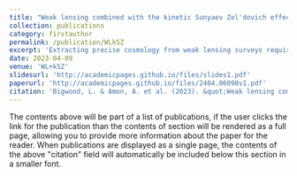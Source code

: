 ```yaml
---
title: "Weak lensing combined with the kinetic Sunyaev Zel'dovich effect: A study of baryonic feedback"
collection: publications
category: firstauthor
permalink: /publication/WLkSZ
excerpt: 'Extracting precise cosmology from weak lensing surveys requires modelling the non-linear matter power spectrum, which is suppressed at small scales due to baryonic feedback processes. However, hydrodynamical galaxy formation simulations make widely varying predictions for the amplitude and extent of this effect. We use measurements of Dark Energy Survey Year 3 weak lensing (WL) and Atacama Cosmology Telescope DR5 kinematic Sunyaev-Zel'dovich (kSZ) to jointly constrain cosmological and astrophysical baryonic feedback parameters using a flexible analytical model, `baryonification'. First, using WL only, we compare the S8 constraints using baryonification to a simulation-calibrated halo model, a simulation-based emulator model and the approach of discarding WL measurements on small angular scales. We find that model flexibility can shift the value of S8 and degrade the uncertainty. The kSZ provides additional constraints on the astrophysical parameters and shifts S8 to S8=0.823+0.019−0.020, a higher value than attained using the WL-only analysis. We measure the suppression of the non-linear matter power spectrum using WL + kSZ and constrain a mean feedback scenario that is more extreme than the predictions from most hydrodynamical simulations. We constrain the baryon fractions and the gas mass fractions and find them to be generally lower than inferred from X-ray observations and simulation predictions. We conclude that the WL + kSZ measurements provide a new and complementary benchmark for building a coherent picture of the impact of gas around galaxies across observations.'
date: 2023-04-09
venue: 'WL+kSZ'
slidesurl: 'http://academicpages.github.io/files/slides1.pdf'
paperurl: 'http://academicpages.github.io/files/2404.06098v1.pdf'
citation: 'Bigwood, L. & Amon, A. et al. (2023). &quot;Weak lensing combined with the kinetic Sunyaev Zel'dovich effect: A study of baryonic feedback&quot; <i>	arXiv:2404.06098 </i>. 1(1).'
---
```


The contents above will be part of a list of publications, if the user clicks the link for the publication than the contents of section will be rendered as a full page, allowing you to provide more information about the paper for the reader. When publications are displayed as a single page, the contents of the above "citation" field will automatically be included below this section in a smaller font.
